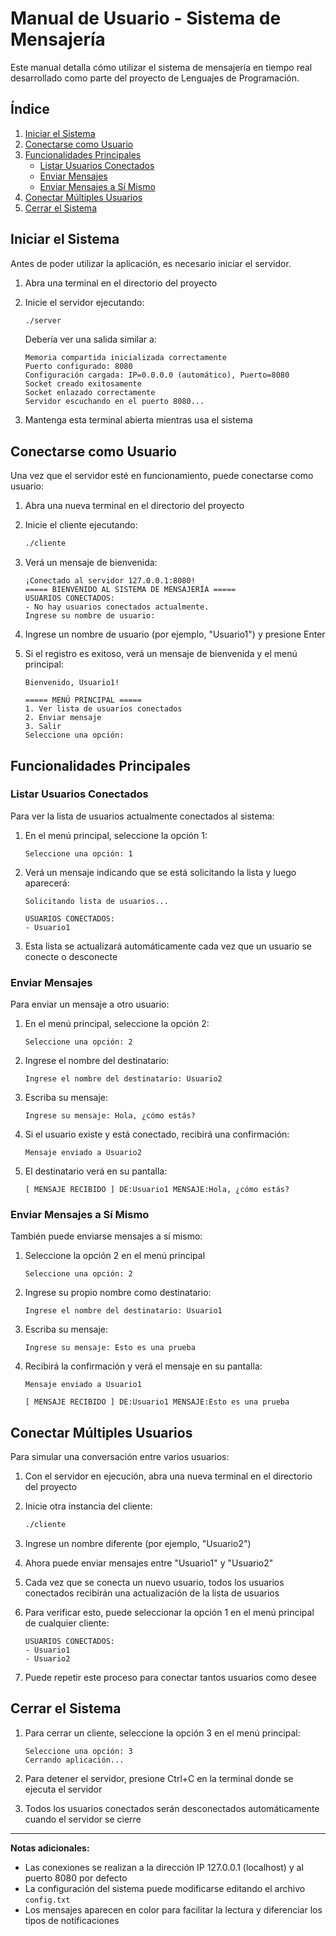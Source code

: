 # Manual de Usuario - Sistema de Mensajería

Este manual detalla cómo utilizar el sistema de mensajería en tiempo real desarrollado como parte del proyecto de Lenguajes de Programación.

## Índice
1. [Iniciar el Sistema](#iniciar-el-sistema)
2. [Conectarse como Usuario](#conectarse-como-usuario)
3. [Funcionalidades Principales](#funcionalidades-principales)
   - [Listar Usuarios Conectados](#listar-usuarios-conectados)
   - [Enviar Mensajes](#enviar-mensajes)
   - [Enviar Mensajes a Sí Mismo](#enviar-mensajes-a-sí-mismo)
4. [Conectar Múltiples Usuarios](#conectar-múltiples-usuarios)
5. [Cerrar el Sistema](#cerrar-el-sistema)

## Iniciar el Sistema

Antes de poder utilizar la aplicación, es necesario iniciar el servidor.

1. Abra una terminal en el directorio del proyecto

2. Inicie el servidor ejecutando:
   ```bash
   ./server
   ```

   Debería ver una salida similar a:
   ```
   Memoria compartida inicializada correctamente
   Puerto configurado: 8080
   Configuración cargada: IP=0.0.0.0 (automático), Puerto=8080
   Socket creado exitosamente
   Socket enlazado correctamente
   Servidor escuchando en el puerto 8080...
   ```

3. Mantenga esta terminal abierta mientras usa el sistema

## Conectarse como Usuario

Una vez que el servidor esté en funcionamiento, puede conectarse como usuario:

1. Abra una nueva terminal en el directorio del proyecto

2. Inicie el cliente ejecutando:
   ```bash
   ./cliente
   ```

3. Verá un mensaje de bienvenida:
   ```
   ¡Conectado al servidor 127.0.0.1:8080!
   ===== BIENVENIDO AL SISTEMA DE MENSAJERÍA =====
   USUARIOS CONECTADOS:
   - No hay usuarios conectados actualmente.
   Ingrese su nombre de usuario:
   ```

4. Ingrese un nombre de usuario (por ejemplo, "Usuario1") y presione Enter

5. Si el registro es exitoso, verá un mensaje de bienvenida y el menú principal:
   ```
   Bienvenido, Usuario1!

   ===== MENÚ PRINCIPAL =====
   1. Ver lista de usuarios conectados
   2. Enviar mensaje
   3. Salir
   Seleccione una opción:
   ```

## Funcionalidades Principales

### Listar Usuarios Conectados

Para ver la lista de usuarios actualmente conectados al sistema:

1. En el menú principal, seleccione la opción 1:
   ```
   Seleccione una opción: 1
   ```

2. Verá un mensaje indicando que se está solicitando la lista y luego aparecerá:
   ```
   Solicitando lista de usuarios...

   USUARIOS CONECTADOS:
   - Usuario1
   ```

3. Esta lista se actualizará automáticamente cada vez que un usuario se conecte o desconecte

### Enviar Mensajes

Para enviar un mensaje a otro usuario:

1. En el menú principal, seleccione la opción 2:
   ```
   Seleccione una opción: 2
   ```

2. Ingrese el nombre del destinatario:
   ```
   Ingrese el nombre del destinatario: Usuario2
   ```

3. Escriba su mensaje:
   ```
   Ingrese su mensaje: Hola, ¿cómo estás?
   ```

4. Si el usuario existe y está conectado, recibirá una confirmación:
   ```
   Mensaje enviado a Usuario2
   ```

5. El destinatario verá en su pantalla:
   ```
   [ MENSAJE RECIBIDO ] DE:Usuario1 MENSAJE:Hola, ¿cómo estás?
   ```

### Enviar Mensajes a Sí Mismo

También puede enviarse mensajes a sí mismo:

1. Seleccione la opción 2 en el menú principal
   ```
   Seleccione una opción: 2
   ```

2. Ingrese su propio nombre como destinatario:
   ```
   Ingrese el nombre del destinatario: Usuario1
   ```

3. Escriba su mensaje:
   ```
   Ingrese su mensaje: Esto es una prueba
   ```

4. Recibirá la confirmación y verá el mensaje en su pantalla:
   ```
   Mensaje enviado a Usuario1

   [ MENSAJE RECIBIDO ] DE:Usuario1 MENSAJE:Esto es una prueba
   ```

## Conectar Múltiples Usuarios

Para simular una conversación entre varios usuarios:

1. Con el servidor en ejecución, abra una nueva terminal en el directorio del proyecto

2. Inicie otra instancia del cliente:
   ```bash
   ./cliente
   ```

3. Ingrese un nombre diferente (por ejemplo, "Usuario2") 

4. Ahora puede enviar mensajes entre "Usuario1" y "Usuario2"

5. Cada vez que se conecta un nuevo usuario, todos los usuarios conectados recibirán una actualización de la lista de usuarios

6. Para verificar esto, puede seleccionar la opción 1 en el menú principal de cualquier cliente:
   ```
   USUARIOS CONECTADOS:
   - Usuario1
   - Usuario2
   ```

7. Puede repetir este proceso para conectar tantos usuarios como desee

## Cerrar el Sistema

1. Para cerrar un cliente, seleccione la opción 3 en el menú principal:
   ```
   Seleccione una opción: 3
   Cerrando aplicación...
   ```

2. Para detener el servidor, presione Ctrl+C en la terminal donde se ejecuta el servidor

3. Todos los usuarios conectados serán desconectados automáticamente cuando el servidor se cierre

---

**Notas adicionales:**
- Las conexiones se realizan a la dirección IP 127.0.0.1 (localhost) y al puerto 8080 por defecto
- La configuración del sistema puede modificarse editando el archivo `config.txt`
- Los mensajes aparecen en color para facilitar la lectura y diferenciar los tipos de notificaciones
